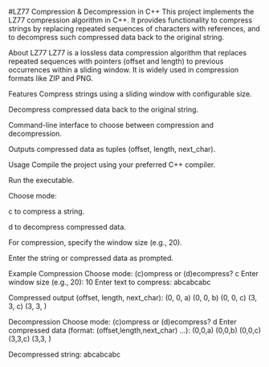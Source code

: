 #LZ77 Compression & Decompression in C++
This project implements the LZ77 compression algorithm in C++. It provides functionality to compress strings by replacing repeated sequences of characters with references, and to decompress such compressed data back to the original string.

About LZ77
LZ77 is a lossless data compression algorithm that replaces repeated sequences with pointers (offset and length) to previous occurrences within a sliding window. It is widely used in compression formats like ZIP and PNG.

Features
Compress strings using a sliding window with configurable size.

Decompress compressed data back to the original string.

Command-line interface to choose between compression and decompression.

Outputs compressed data as tuples (offset, length, next_char).

Usage
Compile the project using your preferred C++ compiler.

Run the executable.

Choose mode:

c to compress a string.

d to decompress compressed data.

For compression, specify the window size (e.g., 20).

Enter the string or compressed data as prompted.

Example
Compression
Choose mode: (c)ompress or (d)ecompress? c
Enter window size (e.g., 20): 10
Enter text to compress: abcabcabc

Compressed output (offset, length, next_char):
(0, 0, a)
(0, 0, b)
(0, 0, c)
(3, 3, c)
(3, 3, )

Decompression
Choose mode: (c)ompress or (d)ecompress? d
Enter compressed data (format: (offset,length,next_char) ...):
(0,0,a) (0,0,b) (0,0,c) (3,3,c) (3,3, )

Decompressed string:
abcabcabc
